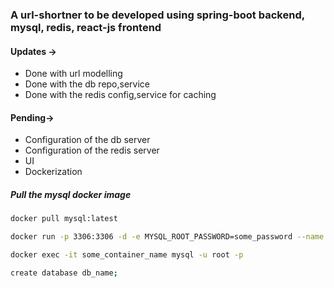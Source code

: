 ### A url-shortner to be developed using spring-boot backend, mysql, redis, react-js frontend

#### Updates -> 
- Done with url modelling
- Done with the db repo,service
- Done with the redis config,service for caching

#### Pending->
- Configuration of the db server
- Configuration of the redis server
- UI
- Dockerization

##### Pull the mysql docker image
```bash
docker pull mysql:latest

docker run -p 3306:3306 -d -e MYSQL_ROOT_PASSWORD=some_password --name some_container_name mysql:latest

docker exec -it some_container_name mysql -u root -p

create database db_name;
